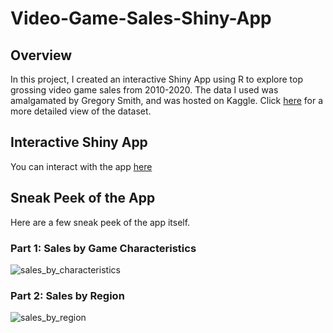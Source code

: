 # Video-Game-Sales-Shiny-App

## Overview 

In this project, I created an interactive Shiny App using R to explore top grossing video game sales from 2010-2020. The data I used was amalgamated by Gregory Smith, and was hosted on Kaggle. Click [here](https://www.kaggle.com/datasets/gregorut/videogamesales) for a more detailed view of the dataset. 

## Interactive Shiny App 

You can interact with the app [here](https://lila-wells.shinyapps.io/Video_Game_Sales/?_ga=2.137736181.472847955.1677886303-1524006374.1677565427)

## Sneak Peek of the App 

Here are a few sneak peek of the app itself. 

### Part 1: Sales by Game Characteristics

![sales_by_characteristics]([https://user-images.githubusercontent.com/101524157/214749972-0bb15ced-fde3-4269-9d1a-c253ab54c0d4.png](https://github.com/notlilawells/Video-Game-Sales-Shiny-App/blob/main/imgs/pt1.png))

### Part 2: Sales by Region

![sales_by_region]([[https://user-images.githubusercontent.com/101524157/214749972-0bb15ced-fde3-4269-9d1a-c253ab54c0d4.png](https://github.com/notlilawells/Video-Game-Sales-Shiny-App/blob/main/imgs/pt1.png)](https://github.com/notlilawells/Video-Game-Sales-Shiny-App/blob/main/imgs/pt2.png))

